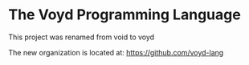 # The Voyd Programming Language

This project was renamed from void to voyd

The new organization is located at:
https://github.com/voyd-lang
